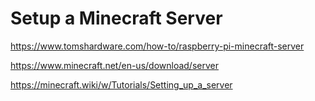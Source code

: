 # Setup a Minecraft Server
https://www.tomshardware.com/how-to/raspberry-pi-minecraft-server

https://www.minecraft.net/en-us/download/server

https://minecraft.wiki/w/Tutorials/Setting_up_a_server
